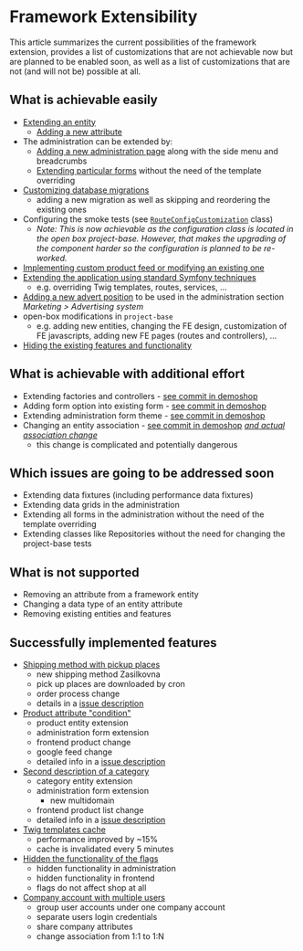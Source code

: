 # Framework Extensibility

This article summarizes the current possibilities of the framework extension,
provides a list of customizations that are not achievable now but are planned to be enabled soon,
as well as a list of customizations that are not (and will not be) possible at all.

## What is achievable easily
* [Extending an entity](/docs/wip_glassbox/entity-extension.md)
    * [Adding a new attribute](/docs/cookbook/adding-new-attribute-to-an-entity.md)
* The administration can be extended by:
    * [Adding a new administration page](/docs/cookbook/adding-a-new-administration-page.md) along with the side menu and breadcrumbs
    * [Extending particular forms](/docs/wip_glassbox/form-extension.md) without the need of the template overriding
* [Customizing database migrations](/docs/introduction/database-migrations.md)
    * adding a new migration as well as skipping and reordering the existing ones
* Configuring the smoke tests (see [`RouteConfigCustomization`](/project-base/tests/ShopBundle/Smoke/Http/RouteConfigCustomization.php) class)
    * *Note: This is now achievable as the configuration class is located in the open box project-base.
    However, that makes the upgrading of the component harder so the configuration is planned to be re-worked.*
* [Implementing custom product feed or modifying an existing one](/docs/introduction/product-feeds.md)
* [Extending the application using standard Symfony techniques](https://symfony.com/doc/current/bundles/override.html)
    * e.g. overriding Twig templates, routes, services, ...
* [Adding a new advert position](/docs/cookbook/adding-a-new-advert-position.md) to be used in the administration section *Marketing > Advertising system*
* open-box modifications in `project-base`
    * e.g. adding new entities, changing the FE design, customization of FE javascripts, adding new FE pages (routes and controllers), ...
* [Hiding the existing features and functionality](https://github.com/shopsys/demoshop/pull/13)

## What is achievable with additional effort

* Extending factories and controllers - [see commit in demoshop](https://github.com/shopsys/demoshop/commit/898d111879aef40196f79ac763373560f44aef59#diff-1b3bd68670cd376165cdc6cfc634f24f)
* Adding form option into existing form - [see commit in demoshop](https://github.com/shopsys/demoshop/commit/898d111879aef40196f79ac763373560f44aef59#diff-3293b000b06ad6c0280341584c4d661d)
* Extending administration form theme - [see commit in demoshop](https://github.com/shopsys/demoshop/commit/d0e0eaaa2eeac5e1c90d8a29be5c827c4a067b9f)
* Changing an entity association - [see commit in demoshop](https://github.com/shopsys/demoshop/commit/9931083ea37ad611568e32bc1a9c8cf203401809) [*and actual association change*](https://github.com/shopsys/demoshop/commit/f3884368289da4b7c5eb1cee3078c9ec69c933dc)
    * this change is complicated and potentially dangerous

## Which issues are going to be addressed soon
* Extending data fixtures (including performance data fixtures)
* Extending data grids in the administration
* Extending all forms in the administration without the need of the template overriding
* Extending classes like Repositories without the need for changing the project-base tests

## What is not supported
* Removing an attribute from a framework entity
* Changing a data type of an entity attribute
* Removing existing entities and features

## Successfully implemented features
* [Shipping method with pickup places](https://github.com/shopsys/demoshop/pull/6)
    * new shipping method Zasilkovna
    * pick up places are downloaded by cron
    * order process change
    * details in a [issue description](https://github.com/shopsys/demoshop/issues/3)
* [Product attribute "condition"](https://github.com/shopsys/demoshop/pull/7)
    * product entity extension
    * administration form extension
    * frontend product change
    * google feed change
    * detailed info in a [issue description](https://github.com/shopsys/demoshop/issues/4)
* [Second description of a category](https://github.com/shopsys/demoshop/pull/8)
    * category entity extension
    * administration form extension
        * new multidomain
    * frontend product list change
    * detailed info in a [issue description](https://github.com/shopsys/demoshop/issues/5)
* [Twig templates cache](https://github.com/shopsys/demoshop/pull/9)
    * performance improved by ~15%
    * cache is invalidated every 5 minutes
* [Hidden the functionality of the flags](https://github.com/shopsys/demoshop/pull/13)
    * hidden functionality in administration
    * hidden functionality in frontend
    * flags do not affect shop at all
* [Company account with multiple users](https://github.com/shopsys/demoshop/pull/15)
    * group user accounts under one company account
    * separate users login credentials
    * share company attributes
    * change association from 1:1 to 1:N
